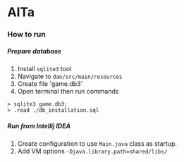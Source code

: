 # AlTa

### How to run
##### Prepare database
1. Install `sqlite3` tool
2. Navigate to `dao/src/main/resources`
3. Create file 'game.db3'
4. Open terminal then run commands
```
> sqlite3 game.db3;
> .read ./db_installation.sql
```

##### Run from Intellij IDEA
1. Create configuration to use `Main.java` class as startup.
2. Add VM options `-Djava.library.path=shared/libs/` 
